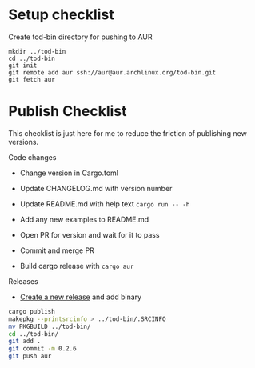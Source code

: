 # Setup checklist

Create tod-bin directory for pushing to AUR
```
mkdir ../tod-bin
cd ../tod-bin
git init
git remote add aur ssh://aur@aur.archlinux.org/tod-bin.git
git fetch aur
```

# Publish Checklist

This checklist is just here for me to reduce the friction of publishing new versions.

Code changes

- Change version in Cargo.toml
- Update CHANGELOG.md with version number
- Update README.md with help text `cargo run -- -h`
- Add any new examples to README.md
- Open PR for version and wait for it to pass
- Commit and merge PR

- Build cargo release with `cargo aur`

Releases
- [Create a new release](https://github.com/alanvardy/tod/releases/new) and add binary

```bash
cargo publish
makepkg --printsrcinfo > ../tod-bin/.SRCINFO
mv PKGBUILD ../tod-bin/
cd ../tod-bin/
git add .
git commit -m 0.2.6
git push aur
```
